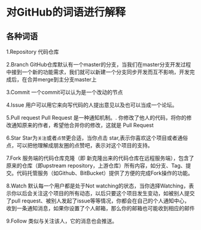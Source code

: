 # 对GitHub的词语进行解释
##  各种词语
1.Repository 代码仓库

2.Branch GitHub仓库默认有一个master的分支，当我们在master分支开发过程中接到一个新的功能需求，我们就可以新建一个分支同步开发而互不影响，开发完成后，在合并merge到主分支master上

3.Commit 一个commit可以认为是一个改动的节点

4.Issue 用户可以用它来向写代码的人提出意见以及也可以当成一个论坛。

5.Pull request Pull Request 是一种通知机制。. 你修改了他人的代码，将你的修改通知原来的作者，希望他合并你的修改，这就是 Pull Request

6.Star Star为`关注`或者`点赞`更合适，当你点击 star,表示你喜欢这个项目或者通俗点，可以把他理解成朋友圈的点赞吧，表示对这个项目的支持。

7.Fork 服务端的代码仓库克隆（即 新克隆出来的代码仓库在远程服务端），包含了原来的仓库（即upstream repository，上游仓库）所有内容，如分支、Tag、提交。代码托管服务（如Github、BitBucket）提供了方便的完成Fork操作的功能。

8.Watch 默认每一个用户都是处于Not watching的状态，当你选择Watching，表示你以后会关注这个项目的所有动态，以后只要这个项目发生变动，如被别人提交了pull request、被别人发起了issue等等情况，你都会在自己的个人通知中心，收到一条通知消息，如果你设置了个人邮箱，那么你的邮箱也可能收到相应的邮件

9.Follow 类似与关注该人，它的消息也会推送。